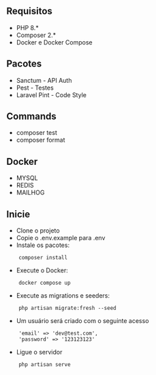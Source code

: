 ## Requisitos

- PHP 8.*
- Composer 2.*
- Docker e Docker Compose

## Pacotes

- Sanctum - API Auth
- Pest - Testes
- Laravel Pint - Code Style

## Commands
- composer test
- composer format

## Docker 

- MYSQL 
- REDIS
- MAILHOG

## Inicie

- Clone o projeto
- Copie o .env.example para .env
- Instale os pacotes: 
```
    composer install
```
- Execute o Docker:
```
    docker compose up
```
- Execute as migrations e seeders:
```
    php artisan migrate:fresh --seed
```
- Um usuário será criado com o seguinte acesso
```
    'email' => 'dev@test.com',
    'password' => '123123123'
```
- Ligue o servidor
```
    php artisan serve
```
